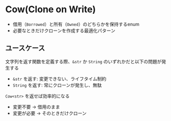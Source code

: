 # Cow(Clone on Write)

- 借用（`Borrowed`）と所有（`Owned`）のどちらかを保持するenum
- 必要なときだけクローンを作成する最適化パターン

## ユースケース

文字列を返す関数を定義する際、`&str` か `String` のいずれかだと以下の問題が発生する

- `&str` を返す: 変更できない、ライフタイム制約
- `String` を返す: 常にクローンが発生し、無駄

`Cow<str>` を返せば効率的になる

- 変更不要 -> 借用のまま
- 変更が必要 -> そのときだけクローン
